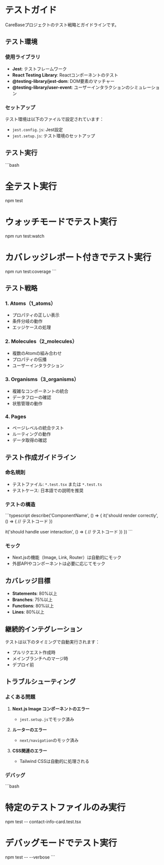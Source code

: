 # テストガイド

CareBaseプロジェクトのテスト戦略とガイドラインです。

## テスト環境

### 使用ライブラリ

- **Jest**: テストフレームワーク
- **React Testing Library**: Reactコンポーネントのテスト
- **@testing-library/jest-dom**: DOM要素のマッチャー
- **@testing-library/user-event**: ユーザーインタラクションのシミュレーション

### セットアップ

テスト環境は以下のファイルで設定されています：

- `jest.config.js`: Jest設定
- `jest.setup.js`: テスト環境のセットアップ

## テスト実行

\`\`\`bash

# 全テスト実行

npm test

# ウォッチモードでテスト実行

npm run test:watch

# カバレッジレポート付きでテスト実行

npm run test:coverage
\`\`\`

## テスト戦略

### 1. Atoms（1_atoms）

- プロパティの正しい表示
- 条件分岐の動作
- エッジケースの処理

### 2. Molecules（2_molecules）

- 複数のAtomの組み合わせ
- プロパティの伝播
- ユーザーインタラクション

### 3. Organisms（3_organisms）

- 複雑なコンポーネントの統合
- データフローの確認
- 状態管理の動作

### 4. Pages

- ページレベルの統合テスト
- ルーティングの動作
- データ取得の確認

## テスト作成ガイドライン

### 命名規則

- テストファイル: `*.test.tsx` または `*.test.ts`
- テストケース: 日本語での説明を推奨

### テストの構造

\`\`\`typescript
describe('ComponentName', () => {
it('should render correctly', () => {
// テストコード
})

it('should handle user interaction', () => {
// テストコード
})
})
\`\`\`

### モック

- Next.jsの機能（Image, Link, Router）は自動的にモック
- 外部APIやコンポーネントは必要に応じてモック

## カバレッジ目標

- **Statements**: 80%以上
- **Branches**: 75%以上
- **Functions**: 80%以上
- **Lines**: 80%以上

## 継続的インテグレーション

テストは以下のタイミングで自動実行されます：

- プルリクエスト作成時
- メインブランチへのマージ時
- デプロイ前

## トラブルシューティング

### よくある問題

1. **Next.js Image コンポーネントのエラー**

   - `jest.setup.js`でモック済み

2. **ルーターのエラー**

   - `next/navigation`のモック済み

3. **CSS関連のエラー**
   - Tailwind CSSは自動的に処理される

### デバッグ

\`\`\`bash

# 特定のテストファイルのみ実行

npm test -- contact-info-card.test.tsx

# デバッグモードでテスト実行

npm test -- --verbose
\`\`\`
